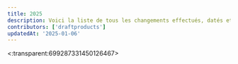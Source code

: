 ```yaml
---
title: 2025
description: Voici la liste de tous les changements effectués, datés et décris en 2025.
contributors: ['draftproducts']
updatedAt: '2025-01-06'
---
```


<:transparent:699287331450126467>

